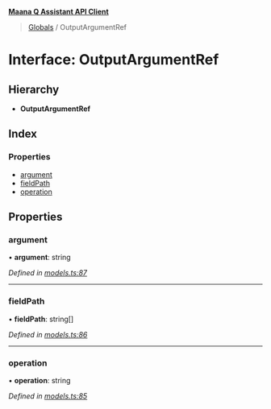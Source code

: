 **[Maana Q Assistant API Client](../README.md)**

> [Globals](../README.md) / OutputArgumentRef

# Interface: OutputArgumentRef

## Hierarchy

* **OutputArgumentRef**

## Index

### Properties

* [argument](outputargumentref.md#argument)
* [fieldPath](outputargumentref.md#fieldpath)
* [operation](outputargumentref.md#operation)

## Properties

### argument

•  **argument**: string

*Defined in [models.ts:87](https://github.com/maana-io/q-assistant-client/blob/develop/src/models.ts#L87)*

___

### fieldPath

•  **fieldPath**: string[]

*Defined in [models.ts:86](https://github.com/maana-io/q-assistant-client/blob/develop/src/models.ts#L86)*

___

### operation

•  **operation**: string

*Defined in [models.ts:85](https://github.com/maana-io/q-assistant-client/blob/develop/src/models.ts#L85)*
